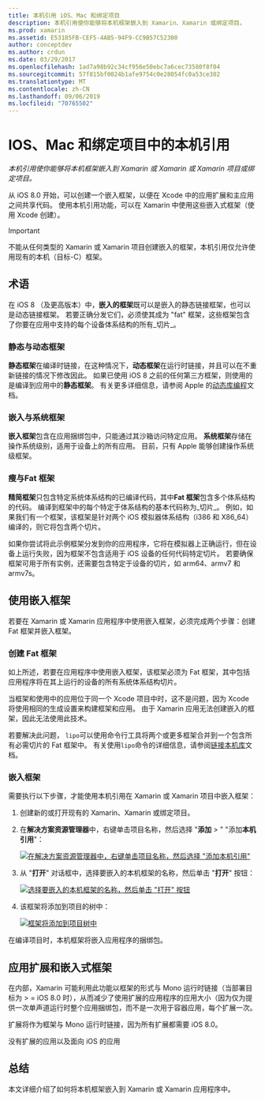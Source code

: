 ```yaml
---
title: 本机引用 iOS、Mac 和绑定项目
description: 本机引用使你能够将本机框架嵌入到 Xamarin、Xamarin 或绑定项目。
ms.prod: xamarin
ms.assetid: E53185FB-CEF5-4AB5-94F9-CC9B57C52300
author: conceptdev
ms.author: crdun
ms.date: 03/29/2017
ms.openlocfilehash: 1ad7a98b92c34cf956e50ebc7a6cec73580f8f04
ms.sourcegitcommit: 57f815bf0024b1afe9754c0e28054fc0a53ce302
ms.translationtype: MT
ms.contentlocale: zh-CN
ms.lasthandoff: 09/06/2019
ms.locfileid: "70765502"
---
```

# <a name="native-references-in-ios-mac-and-bindings-projects"></a>IOS、Mac 和绑定项目中的本机引用

_本机引用使你能够将本机框架嵌入到 Xamarin 或 Xamarin 或 Xamarin 项目或绑定项目。_

从 iOS 8.0 开始，可以创建一个嵌入框架，以便在 Xcode 中的应用扩展和主应用之间共享代码。 使用本机引用功能，可以在 Xamarin 中使用这些嵌入式框架（使用 Xcode 创建）。

> [!IMPORTANT]
> 不能从任何类型的 Xamarin 或 Xamarin 项目创建嵌入的框架，本机引用仅允许使用现有的本机（目标-C）框架。

<a name="Terminology" />

## <a name="terminology"></a>术语

在 iOS 8 （及更高版本）中，**嵌入的框架**既可以是嵌入的静态链接框架，也可以是动态链接框架。 若要正确分发它们，必须使其成为 "fat" 框架，这些框架包含了你要在应用中支持的每个设备体系结构的所有_切片_。

<a name="Static-vs-Dynamic-Frameworks" />

### <a name="static-vs-dynamic-frameworks"></a>静态与动态框架

**静态框架**在编译时链接，在这种情况下，**动态框架**在运行时链接，并且可以在不重新链接的情况下修改因此。 如果已使用 iOS 8 之前的任何第三方框架，则使用的是编译到应用中的**静态框架**。 有关更多详细信息，请参阅 Apple 的[动态库编程](https://developer.apple.com/library/mac/documentation/DeveloperTools/Conceptual/DynamicLibraries/100-Articles/OverviewOfDynamicLibraries.html#//apple_ref/doc/uid/TP40001873-SW1)文档。

<a name="Embedded-vs-System-Frameworks" />

### <a name="embedded-vs-system-frameworks"></a>嵌入与系统框架

**嵌入框架**包含在应用捆绑包中，只能通过其沙箱访问特定应用。 **系统框架**存储在操作系统级别，适用于设备上的所有应用。 目前，只有 Apple 能够创建操作系统级框架。

<a name="Thin-vs-Fat-Frameworks" />

### <a name="thin-vs-fat-frameworks"></a>瘦与Fat 框架

**精简框架**只包含特定系统体系结构的已编译代码，其中**Fat 框架**包含多个体系结构的代码。 编译到框架中的每个特定于体系结构的基本代码称为_切片_。 例如，如果我们有一个框架，该框架是针对两个 iOS 模拟器体系结构（i386 和 X86_64）编译的，则它将包含两个切片。

如果你尝试将此示例框架分发到你的应用程序，它将在模拟器上正确运行，但在设备上运行失败，因为框架不包含适用于 iOS 设备的任何代码特定切片。 若要确保框架可用于所有实例，还需要包含特定于设备的切片，如 arm64、armv7 和 armv7s。

<a name="Working-with-Embedded-Frameworks" />

## <a name="working-with-embedded-frameworks"></a>使用嵌入框架

若要在 Xamarin 或 Xamarin 应用程序中使用嵌入框架，必须完成两个步骤：创建 Fat 框架并嵌入框架。

<a name="Overview" />

### <a name="creating-a-fat-framework"></a>创建 Fat 框架

如上所述，若要在应用程序中使用嵌入框架，该框架必须为 Fat 框架，其中包括应用程序将在其上运行的设备的所有系统体系结构切片。

当框架和使用中的应用位于同一个 Xcode 项目中时，这不是问题，因为 Xcode 将使用相同的生成设置来构建框架和应用。 由于 Xamarin 应用无法创建嵌入的框架，因此无法使用此技术。

若要解决此问题， `lipo`可以使用命令行工具将两个或更多框架合并到一个包含所有必需切片的 Fat 框架中。 有关使用`lipo`命令的详细信息，请参阅[链接本机库](~/ios/platform/native-interop.md)文档。

<a name="Embedding-a-Framework" />

### <a name="embedding-a-framework"></a>嵌入框架

需要执行以下步骤，才能使用本机引用在 Xamarin 或 Xamarin 项目中嵌入框架：

1. 创建新的或打开现有的 Xamarin、Xamarin 或绑定项目。
2. 在**解决方案资源管理器**中，右键单击项目名称，然后选择 "**添加** > " "添加**本机引用**"： 

    [![](native-references-images/ref01.png "在解决方案资源管理器中，右键单击项目名称，然后选择 \"添加本机引用\"")](native-references-images/ref01.png#lightbox)
3. 从 "**打开**" 对话框中，选择要嵌入的本机框架的名称，然后单击 "**打开**" 按钮： 

    [![](native-references-images/ref02.png "选择要嵌入的本机框架的名称，然后单击 \"打开\" 按钮")](native-references-images/ref02.png#lightbox)
4. 该框架将添加到项目的树中： 

    [![](native-references-images/ref03.png "框架将添加到项目树中")](native-references-images/ref03.png#lightbox)

在编译项目时，本机框架将嵌入应用程序的捆绑包。

<a name="App-Extensions-and-Embedded-Frameworks" />

## <a name="app-extensions-and-embedded-frameworks"></a>应用扩展和嵌入式框架

在内部，Xamarin 可能利用此功能以框架的形式与 Mono 运行时链接（当部署目标为 > = iOS 8.0 时），从而减少了使用扩展的应用程序的应用大小（因为仅为提供一次单声道运行时整个应用捆绑包，而不是一次用于容器应用，每个扩展一次。

扩展将作为框架与 Mono 运行时链接，因为所有扩展都需要 iOS 8.0。

没有扩展的应用以及面向 iOS 的应用 

<a name="Summary" />

## <a name="summary"></a>总结

本文详细介绍了如何将本机框架嵌入到 Xamarin 或 Xamarin 应用程序中。
